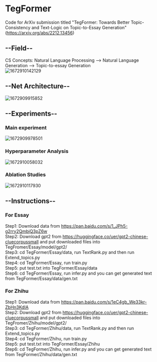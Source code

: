 # TegFormer  
Code for ArXiv submission titled "TegFormer: Towards Better Topic-Consistency and Text-Logic on Topic-to-Essay Generation"  (https://arxiv.org/abs/2212.13456)  

## --Field--
CS Concepts: Natural Language Processing -->  Natural Language Generation --> Topic-to-essay Generation  
![1672910142129](https://user-images.githubusercontent.com/29347148/210744194-4d7ceae3-a4df-4887-b5ae-39027f72f544.png)  

## --Net Architecture--  
![1672909915852](https://user-images.githubusercontent.com/29347148/210743393-4187cf22-30c4-4e58-bdfe-9573d59eb1d4.png)  

## --Experiments--   
### Main experiment  
![1672909978501](https://user-images.githubusercontent.com/29347148/210743621-30448262-de31-408e-8d0a-37718f8f7113.png)  
### Hyperparameter Analysis
![1672910058032](https://user-images.githubusercontent.com/29347148/210743881-7f831287-bea3-44c2-87ac-8a12816b2420.png)  
### Ablation Studies
![1672910117930](https://user-images.githubusercontent.com/29347148/210744079-ae606329-f26b-4b69-aa20-9ea54bf5ccb7.png)  


## --Instructions--  
### For Essay  
Step1: Download data from https://pan.baidu.com/s/1_JPh5-g2rry2QmbjQ3pZ6w   
Step2: Download gpt2 from https://huggingface.co/uer/gpt2-chinese-cluecorpussmall and put downloaded files into TegFromer/Essay/model/gpt2/   
Step3: cd TegFormer/Essay/data,   run TextRank.py and  then run Extend_topics.py  
Step4: cd TegFormer/Essay, run train.py  
Step5: put test.txt  into TegFormer/Essay/data   
Step6: cd TegFormer/Essay, run infer.py  and you can get generated text from TegFormer/Essay/data/gen.txt  


### For Zhihu  
Step1: Download data from https://pan.baidu.com/s/1eC4gb_We33kr-ZbHn3KdIA   
Step2: Download gpt2 from https://huggingface.co/uer/gpt2-chinese-cluecorpussmall and put downloaded files into TegFromer/Zhihu/model/gpt2/  
Step3: cd TegFormer/Zhihu/data,   run TextRank.py and  then run Extend_topics.py  
Step4: cd TegFormer/Zhihu, run train.py  
Step5: put test.txt  into TegFormer/Essay/Zhihu  
Step6: cd TegFormer/Zhihu, run infer.py  and you can get generated text from TegFormer/Zhihu/data/gen.txt  

